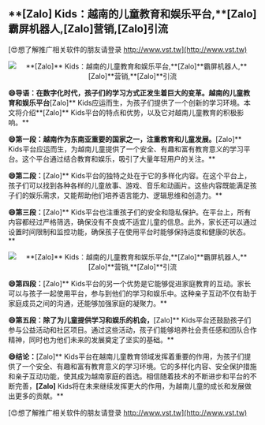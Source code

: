 ## ****[Zalo]** Kids：越南的儿童教育和娱乐平台,**[Zalo]**霸屏机器人,**[Zalo]**营销,**[Zalo]**引流**

[😍想了解推广相关软件的朋友请登录 http://www.vst.tw](http://www.vst.tw)

 <center><img src="https://vst.tw/MP4/tuiguang/png/3.png" alt="**[Zalo]** Kids：越南的儿童教育和娱乐平台,**[Zalo]**霸屏机器人,**[Zalo]**营销,**[Zalo]**引流"></center>

**😄导语：在数字化时代，孩子们的学习方式正发生着巨大的变革。越南的儿童教育和娱乐平台**[Zalo]** Kids应运而生，为孩子们提供了一个创新的学习环境。本文将介绍**[Zalo]** Kids平台的特点和优势，以及它对越南儿童教育的积极影响。**

**😄第一段：越南作为东南亚重要的国家之一，注重教育和儿童发展。**[Zalo]** Kids平台应运而生，为越南儿童提供了一个安全、有趣和富有教育意义的学习平台。这个平台通过结合教育和娱乐，吸引了大量年轻用户的关注。**

**😄第二段：**[Zalo]** Kids平台的独特之处在于它的多样化内容。在这个平台上，孩子们可以找到各种各样的儿童故事、游戏、音乐和动画片。这些内容既能满足孩子们的娱乐需求，又能帮助他们培养语言能力、逻辑思维和创造力。**

**😄第三段：**[Zalo]** Kids平台也注重孩子们的安全和隐私保护。在平台上，所有内容都经过严格筛选，确保没有不良或不适宜儿童的信息。此外，家长还可以通过设置时间限制和监控功能，确保孩子在使用平台时能够保持适度和健康的状态。**

 <center><img src="https://vst.tw/MP4/tuiguang/png/7.png" alt="**[Zalo]** Kids：越南的儿童教育和娱乐平台,**[Zalo]**霸屏机器人,**[Zalo]**营销,**[Zalo]**引流"></center>

**😄第四段：**[Zalo]** Kids平台的另一个优势是它能够促进家庭教育的互动。家长可以与孩子一起使用平台，参与到他们的学习和娱乐中。这种亲子互动不仅有助于家庭成员之间的沟通，还能够加强家庭的凝聚力。**

**😄第五段：除了为儿童提供学习和娱乐的机会，**[Zalo]** Kids平台还鼓励孩子们参与公益活动和社区项目。通过这些活动，孩子们能够培养社会责任感和团队合作精神，同时也为他们未来的发展奠定了坚实的基础。**

**😄结论：**[Zalo]** Kids平台在越南儿童教育领域发挥着重要的作用，为孩子们提供了一个安全、有趣和富有教育意义的学习环境。它的多样化内容、安全保护措施和亲子互动功能，使其成为越南家庭的首选。相信随着技术的不断进步和平台的不断完善，**[Zalo]** Kids将在未来继续发挥更大的作用，为越南儿童的成长和发展做出更多的贡献。**

[😍想了解推广相关软件的朋友请登录 http://www.vst.tw](http://www.vst.tw)




